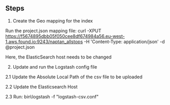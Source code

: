 ## Steps

1. Create the Geo mapping for the index

Run the project.json mapping file: curl -XPUT https://f5674895dbb05f050cee8df674984a56.eu-west-1.aws.found.io:9243/naptan_allstops -H 'Content-Type: application/json' -d @project.json

Here, the ElasticSearch host needs to be changed

2. Update and run the Logstash config file

2.1 Update the Absolute Local Path of the csv file to be uploaded

2.2 Update the Elasticsearch Host

2.3 Run: bin\logstash -f "logstash-csv.conf"
